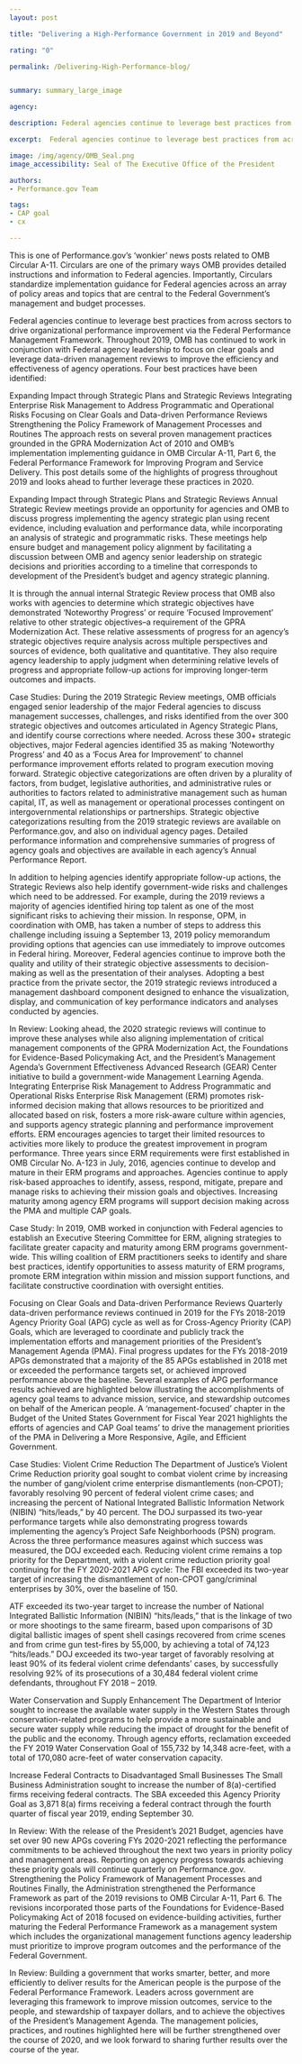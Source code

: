 ```yaml
---
layout: post

title: "Delivering a High-Performance Government in 2019 and Beyond"

rating: "0"

permalink: /Delivering-High-Performance-blog/


summary: summary_large_image

agency:

description: Federal agencies continue to leverage best practices from across sectors to drive organizational performance improvement via the Federal Performance Management Framework.

excerpt:  Federal agencies continue to leverage best practices from across sectors to drive organizational performance improvement via the Federal Performance Management Framework

image: /img/agency/OMB_Seal.png
image_accessibility: Seal of The Executive Office of the President

authors:
- Performance.gov Team

tags:
- CAP goal
- cx

---
```

This is one of Performance.gov’s ‘wonkier’ news posts related to OMB Circular A-11. Circulars are one of the primary ways OMB provides detailed instructions and information to Federal agencies. Importantly, Circulars standardize implementation guidance for Federal agencies across an array of policy areas and topics that are central to the Federal Government’s management and budget processes.

Federal agencies continue to leverage best practices from across sectors to drive organizational performance improvement via the Federal Performance Management Framework. Throughout 2019, OMB has continued to work in conjunction with Federal agency leadership to focus on clear goals and leverage data-driven management reviews to improve the efficiency and effectiveness of agency operations. Four best practices have been identified:

Expanding Impact through Strategic Plans and Strategic Reviews
Integrating Enterprise Risk Management to Address Programmatic and Operational Risks
Focusing on Clear Goals and Data-driven Performance Reviews
Strengthening the Policy Framework of Management Processes and Routines
The approach rests on several proven management practices grounded in the GPRA Modernization Act of 2010 and OMB’s implementation implementing guidance in OMB Circular A-11, Part 6, the Federal Performance Framework for Improving Program and Service Delivery.
This post details some of the highlights of progress throughout 2019 and looks ahead to further leverage these practices in 2020.

Expanding Impact through Strategic Plans and Strategic Reviews
Annual Strategic Review meetings provide an opportunity for agencies and OMB to discuss progress implementing the agency strategic plan using recent evidence, including evaluation and performance data, while incorporating an analysis of strategic and programmatic risks. These meetings help ensure budget and management policy alignment by facilitating a discussion between OMB and agency senior leadership on strategic decisions and priorities according to a timeline that corresponds to development of the President’s budget and agency strategic planning.

It is through the annual internal Strategic Review process that OMB also works with agencies to determine which strategic objectives have demonstrated ‘Noteworthy Progress’ or require ‘Focused Improvement’ relative to other strategic objectives–a requirement of the GPRA Modernization Act. These relative assessments of progress for an agency’s strategic objectives require analysis across multiple perspectives and sources of evidence, both qualitative and quantitative. They also require agency leadership to apply judgment when determining relative levels of progress and appropriate follow-up actions for improving longer-term outcomes and impacts.

Case Studies:
During the 2019 Strategic Review meetings, OMB officials engaged senior leadership of the major Federal agencies to discuss management successes, challenges, and risks identified from the over 300 strategic objectives and outcomes articulated in Agency Strategic Plans, and identify course corrections where needed. Across these 300+ strategic objectives, major Federal agencies identified 35 as making ‘Noteworthy Progress’ and 40 as a ‘Focus Area for Improvement’ to channel performance improvement efforts related to program execution moving forward. Strategic objective categorizations are often driven by a plurality of factors, from budget, legislative authorities, and administrative rules or authorities to factors related to administrative management such as human capital, IT, as well as management or operational processes contingent on intergovernmental relationships or partnerships. Strategic objective categorizations resulting from the 2019 strategic reviews are available on Performance.gov, and also on individual agency pages. Detailed performance information and comprehensive summaries of progress of agency goals and objectives are available in each agency’s Annual Performance Report.

In addition to helping agencies identify appropriate follow-up actions, the Strategic Reviews also help identify government-wide risks and challenges which need to be addressed. For example, during the 2019 reviews a majority of agencies identified hiring top talent as one of the most significant risks to achieving their mission. In response, OPM, in coordination with OMB, has taken a number of steps to address this challenge including issuing a September 13, 2019 policy memorandum providing options that agencies can use immediately to improve outcomes in Federal hiring.
Moreover, Federal agencies continue to improve both the quality and utility of their strategic objective assessments to decision-making as well as the presentation of their analyses. Adopting a best practice from the private sector, the 2019 strategic reviews introduced a management dashboard component designed to enhance the visualization, display, and communication of key performance indicators and analyses conducted by agencies.

In Review:
Looking ahead, the 2020 strategic reviews will continue to improve these analyses while also aligning implementation of critical management components of the GPRA Modernization Act, the Foundations for Evidence-Based Policymaking Act, and the President’s Management Agenda’s Government Effectiveness Advanced Research (GEAR) Center initiative to build a government-wide Management Learning Agenda.
Integrating Enterprise Risk Management to Address Programmatic and Operational Risks
Enterprise Risk Management (ERM) promotes risk-informed decision making that allows resources to be prioritized and allocated based on risk, fosters a more risk-aware culture within agencies, and supports agency strategic planning and performance improvement efforts. ERM encourages agencies to target their limited resources to activities more likely to produce the greatest improvement in program performance. Three years since ERM requirements were first established in OMB Circular No. A-123 in July, 2016, agencies continue to develop and mature in their ERM programs and approaches. Agencies continue to apply risk-based approaches to identify, assess, respond, mitigate, prepare and manage risks to achieving their mission goals and objectives. Increasing maturity among agency ERM programs will support decision making across the PMA and multiple CAP goals.

Case Study:
In 2019, OMB worked in conjunction with Federal agencies to establish an Executive Steering Committee for ERM, aligning strategies to facilitate greater capacity and maturity among ERM programs government-wide. This willing coalition of ERM practitioners seeks to identify and share best practices, identify opportunities to assess maturity of ERM programs, promote ERM integration within mission and mission support functions, and facilitate constructive coordination with oversight entities.

Focusing on Clear Goals and Data-driven Performance Reviews
Quarterly data-driven performance reviews continued in 2019 for the FYs 2018-2019 Agency Priority Goal (APG) cycle as well as for Cross-Agency Priority (CAP) Goals, which are leveraged to coordinate and publicly track the implementation efforts and management priorities of the President’s Management Agenda (PMA). Final progress updates for the FYs 2018-2019 APGs demonstrated that a majority of the 85 APGs established in 2018 met or exceeded the performance targets set, or achieved improved performance above the baseline. Several examples of APG performance results achieved are highlighted below illustrating the accomplishments of agency goal teams to advance mission, service, and stewardship outcomes on behalf of the American people. A ‘management-focused’ chapter in the Budget of the United States Government for Fiscal Year 2021 highlights the efforts of agencies and CAP Goal teams’ to drive the management priorities of the PMA in Delivering a More Responsive, Agile, and Efficient Government.

Case Studies:
Violent Crime Reduction
The Department of Justice’s Violent Crime Reduction priority goal sought to combat violent crime by increasing the number of gang/violent crime enterprise dismantlements (non‐CPOT); favorably resolving 90 percent of federal violent crime cases; and increasing the percent of National Integrated Ballistic Information Network (NIBIN) “hits/leads,” by 40 percent. The DOJ surpassed its two-year performance targets while also demonstrating progress towards implementing the agency’s Project Safe Neighborhoods (PSN) program. Across the three performance measures against which success was measured, the DOJ exceeded each. Reducing violent crime remains a top priority for the Department, with a violent crime reduction priority goal continuing for the FY 2020-2021 APG cycle:
The FBI exceeded its two-year target of increasing the dismantlement of non-CPOT gang/criminal enterprises by 30%, over the baseline of 150.

ATF exceeded its two-year target to increase the number of National Integrated Ballistic Information (NIBIN) “hits/leads,” that is the linkage of two or more shootings to the same firearm, based upon comparisons of 3D digital ballistic images of spent shell casings recovered from crime scenes and from crime gun test-fires by 55,000, by achieving a total of 74,123 “hits/leads.”
DOJ exceeded its two-year target of favorably resolving at least 90% of its federal violent crime defendants’ cases, by successfully resolving 92% of its prosecutions of a 30,484 federal violent crime defendants, throughout FY 2018 – 2019.

Water Conservation and Supply Enhancement
The Department of Interior sought to increase the available water supply in the Western States through conservation-related programs to help provide a more sustainable and secure water supply while reducing the impact of drought for the benefit of the public and the economy. Through agency efforts, reclamation exceeded the FY 2019 Water Conservation Goal of 155,732 by 14,348 acre-feet, with a total of 170,080 acre-feet of water conservation capacity.

Increase Federal Contracts to Disadvantaged Small Businesses
The Small Business Administration sought to increase the number of 8(a)-certified firms receiving federal contracts. The SBA exceeded this Agency Priority Goal as 3,871 8(a) firms receiving a federal contract through the fourth quarter of fiscal year 2019, ending September 30.

In Review:
With the release of the President’s 2021 Budget, agencies have set over 90 new APGs covering FYs 2020-2021 reflecting the performance commitments to be achieved throughout the next two years in priority policy and management areas. Reporting on agency progress towards achieving these priority goals will continue quarterly on Performance.gov.
Strengthening the Policy Framework of Management Processes and Routines
Finally, the Administration strengthened the Performance Framework as part of the 2019 revisions to OMB Circular A-11, Part 6.  The revisions incorporated those parts of the Foundations for Evidence-Based Policymaking Act of 2018 focused on evidence-building activities, further maturing the Federal Performance Framework as a management system which includes the organizational management functions agency leadership must prioritize to improve program outcomes and the performance of the Federal Government.

In Review:
Building a government that works smarter, better, and more efficiently to deliver results for the American people is the purpose of the Federal Performance Framework. Leaders across government are leveraging this framework to improve mission outcomes, service to the people, and stewardship of taxpayer dollars, and to achieve the objectives of the President’s Management Agenda. The management policies, practices, and routines highlighted here will be further strengthened over the course of 2020, and we look forward to sharing further results over the course of the year.
